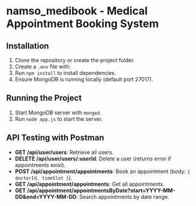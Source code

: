 # namso_medibook - Medical Appointment Booking System

## Installation

1. Clone the repository or create the project folder.
2. Create a `.env` file with:
3. Run `npm install` to install dependencies.
4. Ensure MongoDB is running locally (default port 27017).

## Running the Project

1. Start MongoDB server with `mongod`.
2. Run `node app.js` to start the server.

## API Testing with Postman

- **GET /api/user/users**: Retrieve all users.
- **DELETE /api/user/users/:userId**: Delete a user (returns error if appointments exist).
- **POST /api/appointment/appointments**: Book an appointment (body: `{ doctorId, timeSlot }`).
- **GET /api/appointment/appointments**: Get all appointments.
- **GET /api/appointment/appointmentsByDate?start=YYYY-MM-DD&end=YYYY-MM-DD**: Search appointments by date range.
